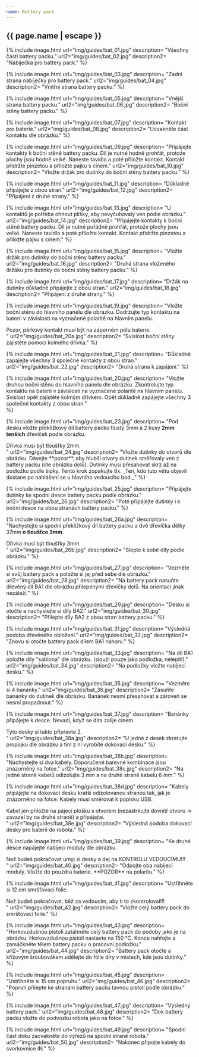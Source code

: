 ```yaml
---
name: Battery pack
---
```

## {{ page.name | escape }}
{% include image.html
    url="img/guides/bat_01.jpg"
    description=
        "Všechny části battery packu."
    url2="img/guides/bat_02.jpg"
    description2=
        "Nabíječka pro battery pack."
%}

{% include image.html
    url="img/guides/bat_03.jpg"
    description=
        "Zadní strana nabíječky pro battery pack."
    url2="img/guides/bat_04.jpg"
    description2=
        "Vnitřní strana battery packu."
%}

{% include image.html
    url="img/guides/bat_05.jpg"
    description=
        "Vnější strana battery packu."
    url2="img/guides/bat_06.jpg"
    description2=
        "Boční stěny battery packu."
%}

{% include image.html
    url="img/guides/bat_07.jpg"
    description=
        "Kontakt pro baterie."
    url2="img/guides/bat_08.jpg"
    description2=
        "Ucvakněte část kontaktu dle obrázku."
%}

{% include image.html
    url="img/guides/bat_09.jpg"
    description=
        "Připájejte kontakty k boční stěně battery packu. Díl je nutné hodně prohřát, protože plochy jsou hodně velké. Naneste tavidlo a poté přiložte kontakt. Kontakt přidržte pinzetou a přiložte pájku s cínem."
    url2="img/guides/bat_10.jpg"
    description2=
        "Vložte držák pro dutinky do boční stěny battery packu."
%}

{% include image.html
    url="img/guides/bat_11.jpg"
    description=
        "Důkladně připájejte z obou stran."
    url2="img/guides/bat_12.jpg"
    description2=
        "Připájení z druhé strany."
%}

{% include image.html
    url="img/guides/bat_13.jpg"
    description=
        "U kontaktů je potřeba ohnout plíšky, aby nevyčuhovaly ven podle obrázku."
    url2="img/guides/bat_14.jpg"
    description2=
        "Připájejte kontakty k boční stěně battery packu. Díl je nutné pořádně prohřát, protože plochy jsou velké. Naneste tavidlo a poté přiložte kontakt. Kontakt přidržte pinzetou a přiložte pájku s cínem."
%}

{% include image.html
    url="img/guides/bat_15.jpg"
    description=
        "Vložte držák pro dutinky do boční stěny battery packu."
    url2="img/guides/bat_16.jpg"
    description2=
        "Druhá strana vloženého držáku pro dutinky do boční stěny battery packu."
%}

{% include image.html
    url="img/guides/bat_17.jpg"
    description=
        "Držák na dutinky důkladně připájejte z obou stran."
    url2="img/guides/bat_18.jpg"
    description2=
        "Připájení z druhé strany."
%}

{% include image.html
    url="img/guides/bat_19.jpg"
    description=
        "Vložte boční stěnu do hlavního panelu dle obrázku. Dodržujte typ kontaktu na baterii v závislosti na vyznačené polaritě na hlavním panelu.
<div class=\"alert\">Pozor, pérkový kontakt musí být na záporném pólu baterie.</div>"
    url2="img/guides/bat_20a.jpg"
    description2=
        "Svislost boční stěny zajistěte pomocí kolmého dřívka."
%}

{% include image.html
    url="img/guides/bat_21.jpg"
    description=
        "Důkladně zapájejte všechny 3 společné kontakty z obou stran."
    url2="img/guides/bat_22.jpg"
    description2=
        "Druhá strana k zapájení."
%}

{% include image.html
    url="img/guides/bat_20.jpg"
    description=
        "Vložte druhou boční stěnu do hlavního panelu dle obrázku. Zkontrolujte typ kontaktu na baterii v závislosti na vyznačené polaritě na hlavním panelu. Svislost opět zajistěte kolmým dřívkem. Opět důkladně zapájejte všechny 3 společné kontakty z obou stran."  
%}

{% include image.html
    url="img/guides/bat_23.jpg"
    description=
        "Pod desku vložte překližkový díl battery packu tlustý 3mm a 2 kusy **2mm tenších** dřevíček podle obrázku.
<div class=\"alert\">Dřívka musí být tloušťky 2mm.</div>"
    url2="img/guides/bat_24.jpg"
    description2=
        "Vložte dutinky do otvorů dle obrázku. Dávejte **pozor**, aby hlubší otvory dutinek směřovaly ven z battery packu (dle obrázku dolů). Dutinky musí přesahovat skrz až na podložku podle šipky. Tento krok zopakujte 8x.  _Ten, kdo tuto větu objevil dostane po nahlášení se u hlavního vedoucího bod._"
%}

{% include image.html
    url="img/guides/bat_25.jpg"
    description=
        "Připájejte dutinky ke spodní desce battery packu podle obrázku."
    url2="img/guides/bat_26.jpg"
    description2=
        "Poté připájejte dutinky i k boční desce na obou stranách battery packu."
%}

{% include image.html
    url="img/guides/bat_26a.jpg"
    description=
        "Nachystejte si spodní překližkový díl battery packu a dvě dřevíčka délky 37mm **o tloušťce 3mm**.
<div class=\"alert\">Dřívka musí být tloušťky 3mm.</div>"
    url2="img/guides/bat_26b.jpg"
    description2=
        "Slepte k sobě díly podle obrázku."
%}

{% include image.html
    url="img/guides/bat_27.jpg"
    description=
        "Vezměte si svůj battery pack a položte si jej před sebe dle obrázku."
    url2="img/guides/bat_28.jpg"
    description2=
        "Na battery pack nasuňte dřevěný díl BA1 dle obrázku přilepenými dřevíčky dolů. Na orientaci jinak nezáleží."
%}

{% include image.html
    url="img/guides/bat_29.jpg"
    description=
        "Desku si otočte a nachystejte si díly BA2."
    url2="img/guides/bat_30.jpg"
    description2=
        "Přilepte díly BA2 z obou stran battery packu."
%}

{% include image.html
    url="img/guides/bat_31.jpg"
    description=
        "Výsledná podoba dřevěného obložení."
    url2="img/guides/bat_32.jpg"
    description2=
        "Znovu si otočte battery pack dílem BA1 nahoru."
%}

{% include image.html
    url="img/guides/bat_33.jpg"
    description=
        "Na díl BA1 položte díly \"sablona\" dle obrázku. (slouží pouze jako podložka, nelepit!)."
    url2="img/guides/bat_34.jpg"
    description2=
        "Na podložky vložte nabíjecí desku."
%}

{% include image.html
    url="img/guides/bat_35.jpg"
    description=
        "Vezměte si 4 banánky."
    url2="img/guides/bat_36.jpg"
    description2=
        "Zasuňte banánky do dutinek dle obrázku. Banánek nesmí přesahovat a zároveň se nesmí propadnout."
%}

{% include image.html
    url="img/guides/bat_37.jpg"
    description=
        "Banánky připájejte k desce. Nevadí, když se díra zalije cínem. 

<div class=\"alert\">Tyto desky si takto připravte 2.</div>"
    url2="img/guides/bat_38a.jpg"
    description2=
        "U jedné z desek zkratujte propojku dle obrázku a tím z ní vyrobíte dokovací desku."
%}

{% include image.html
    url="img/guides/bat_38b.jpg"
    description=
        "Nachystejte si dva kabely. Doporučené barevné kombinace jsou znázorněný na fotce."
    url2="img/guides/bat_38c.jpg"
    description2=
        "Na jedné straně kabelů odizolujte 3 mm a na druhé straně kabelu 6 mm."
%}

{% include image.html
    url="img/guides/bat_38d.jpg"
    description=
        "Kabely připájejte na dokovací desku kratší odizolovanou stranou tak, jak je znázorněno na fotce. Kabely musí směrovat k popisku USB.

<div class=\"alert\">Kabel jen přiložte na pájecí plošku s otvorem (nezastrkujte dovnitř otvoru -> zavazel by na druhé straně) a připájejte.</div>"
    url2="img/guides/bat_38e.jpg"
    description2=
        "Výsledná podoba dokovací desky pro baterii do robota."
%}

{% include image.html
    url="img/guides/bat_39.jpg"
    description=
        "Ke druhé desce napájejte nabíjecí moduly dle obrázku.
<div class=\"alert\">Než budeš pokračovat umyj si desky a dej na KONTROLU VEDOUCÍMU!!!</div>"
    url2="img/guides/bat_40.jpg"
    description2=
        "Odpojte oba nabíjecí moduly. Vložte do pouzdra baterie. **POZOR** na polaritu."
%}

{% include image.html
    url="img/guides/bat_41.jpg"
    description=
        "Ustřihněte si 12 cm smršťovací folie.
<div class=\"alert\">Než budeš pokračovat, běž za vedoucím, aby ti to zkontroloval!!!</div>"
    url2="img/guides/bat_42.jpg"
    description2=
        "Vložte celý battery pack do smršťovací folie."
%}

{% include image.html
    url="img/guides/bat_43.jpg"
    description=
        "Horkovzdušnou pistolí zatáhněte celý battery pack do podoby jako je na obrázku. Horkovzdušnou pistoli nastavte na 150 °C. Konce nahřejte a zamáčkněte tělem battery packu o pracovní podložku."
    url2="img/guides/bat_44.jpg"
    description2=
        "Battery pack otočte a křížovým šroubovákem udělejte do fólie díry v místech, kde jsou dutinky."
%}

{% include image.html
    url="img/guides/bat_45.jpg"
    description=
        "Ustřihněte si 15 cm popruhu."
    url2="img/guides/bat_46.jpg"
    description2=
        "Popruh přilepte ke stranám battery packu tavnou pistolí podle obrázku."
%}

{% include image.html
    url="img/guides/bat_47.jpg"
    description=
        "Výsledný battery pack."
    url2="img/guides/bat_48.jpg"
    description2=
        "Dok battery packu vložte do podvozku robota jako na fotce."
%}

{% include image.html
    url="img/guides/bat_49.jpg"
    description=
        "Spodní část doku zacvakněte do výřezů na spodní straně robota."
    url2="img/guides/bat_50.jpg"
    description2=
        "Nakonec připojte kabely do svorkovnice IN."
%}